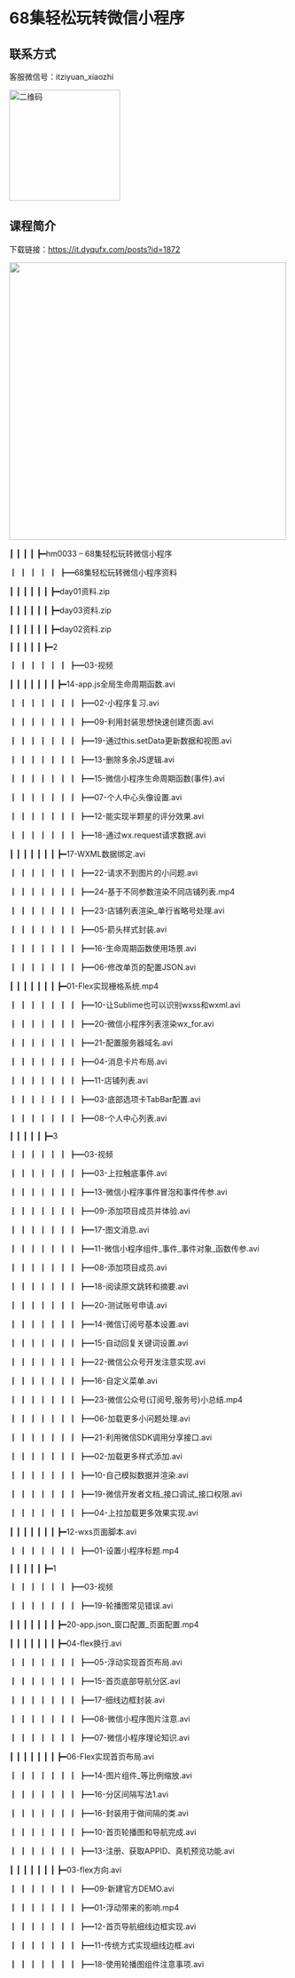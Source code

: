 # 68集轻松玩转微信小程序

## 联系方式

客服微信号：itziyuan_xiaozhi

<img src="https://ziyuanyun.oss-cn-guangzhou.aliyuncs.com/common/20240614073449/666b82192834a.jpg" width="200" height="200" alt="二维码">

## 课程简介

下载链接：https://it.dyqufx.com/posts?id=1872

<img src="https://ziyuanyun.oss-cn-guangzhou.aliyuncs.com/yun/20240515183553/66449009a71c9.jpg" width="500" alt="">

  ┃ ┃ ┃ ┃ ┣━hm0033 &#8211; 68集轻松玩转微信小程序

 ┃ ┃ ┃ ┃ ┃ ┣━68集轻松玩转微信小程序资料

 ┃ ┃ ┃ ┃ ┃ ┃ ┣━day01资料.zip

 ┃ ┃ ┃ ┃ ┃ ┃ ┣━day03资料.zip

 ┃ ┃ ┃ ┃ ┃ ┃ ┣━day02资料.zip

 ┃ ┃ ┃ ┃ ┃ ┣━2

 ┃ ┃ ┃ ┃ ┃ ┃ ┣━03-视频

 ┃ ┃ ┃ ┃ ┃ ┃ ┃ ┣━14-app.js全局生命周期函数.avi

 ┃ ┃ ┃ ┃ ┃ ┃ ┃ ┣━02-小程序复习.avi

 ┃ ┃ ┃ ┃ ┃ ┃ ┃ ┣━09-利用封装思想快速创建页面.avi

 ┃ ┃ ┃ ┃ ┃ ┃ ┃ ┣━19-通过this.setData更新数据和视图.avi

 ┃ ┃ ┃ ┃ ┃ ┃ ┃ ┣━13-删除多余JS逻辑.avi

 ┃ ┃ ┃ ┃ ┃ ┃ ┃ ┣━15-微信小程序生命周期函数(事件).avi

 ┃ ┃ ┃ ┃ ┃ ┃ ┃ ┣━07-个人中心头像设置.avi

 ┃ ┃ ┃ ┃ ┃ ┃ ┃ ┣━12-能实现半颗星的评分效果.avi

 ┃ ┃ ┃ ┃ ┃ ┃ ┃ ┣━18-通过wx.request请求数据.avi

 ┃ ┃ ┃ ┃ ┃ ┃ ┃ ┣━17-WXML数据绑定.avi

 ┃ ┃ ┃ ┃ ┃ ┃ ┃ ┣━22-请求不到图片的小问题.avi

 ┃ ┃ ┃ ┃ ┃ ┃ ┃ ┣━24-基于不同参数渲染不同店铺列表.mp4

 ┃ ┃ ┃ ┃ ┃ ┃ ┃ ┣━23-店铺列表渲染_单行省略号处理.avi

 ┃ ┃ ┃ ┃ ┃ ┃ ┃ ┣━05-箭头样式封装.avi

 ┃ ┃ ┃ ┃ ┃ ┃ ┃ ┣━16-生命周期函数使用场景.avi

 ┃ ┃ ┃ ┃ ┃ ┃ ┃ ┣━06-修改单页的配置JSON.avi

 ┃ ┃ ┃ ┃ ┃ ┃ ┃ ┣━01-Flex实现栅格系统.mp4

 ┃ ┃ ┃ ┃ ┃ ┃ ┃ ┣━10-让Sublime也可以识别wxss和wxml.avi

 ┃ ┃ ┃ ┃ ┃ ┃ ┃ ┣━20-微信小程序列表渲染wx_for.avi

 ┃ ┃ ┃ ┃ ┃ ┃ ┃ ┣━21-配置服务器域名.avi

 ┃ ┃ ┃ ┃ ┃ ┃ ┃ ┣━04-消息卡片布局.avi

 ┃ ┃ ┃ ┃ ┃ ┃ ┃ ┣━11-店铺列表.avi

 ┃ ┃ ┃ ┃ ┃ ┃ ┃ ┣━03-底部选项卡TabBar配置.avi

 ┃ ┃ ┃ ┃ ┃ ┃ ┃ ┣━08-个人中心列表.avi

 ┃ ┃ ┃ ┃ ┃ ┣━3

 ┃ ┃ ┃ ┃ ┃ ┃ ┣━03-视频

 ┃ ┃ ┃ ┃ ┃ ┃ ┃ ┣━03-上拉触底事件.avi

 ┃ ┃ ┃ ┃ ┃ ┃ ┃ ┣━13-微信小程序事件冒泡和事件传参.avi

 ┃ ┃ ┃ ┃ ┃ ┃ ┃ ┣━09-添加项目成员并体验.avi

 ┃ ┃ ┃ ┃ ┃ ┃ ┃ ┣━17-图文消息.avi

 ┃ ┃ ┃ ┃ ┃ ┃ ┃ ┣━11-微信小程序组件_事件_事件对象_函数传参.avi

 ┃ ┃ ┃ ┃ ┃ ┃ ┃ ┣━08-添加项目成员.avi

 ┃ ┃ ┃ ┃ ┃ ┃ ┃ ┣━18-阅读原文跳转和摘要.avi

 ┃ ┃ ┃ ┃ ┃ ┃ ┃ ┣━20-测试账号申请.avi

 ┃ ┃ ┃ ┃ ┃ ┃ ┃ ┣━14-微信订阅号基本设置.avi

 ┃ ┃ ┃ ┃ ┃ ┃ ┃ ┣━15-自动回复关键词设置.avi

 ┃ ┃ ┃ ┃ ┃ ┃ ┃ ┣━22-微信公众号开发注意实现.avi

 ┃ ┃ ┃ ┃ ┃ ┃ ┃ ┣━16-自定义菜单.avi

 ┃ ┃ ┃ ┃ ┃ ┃ ┃ ┣━23-微信公众号(订阅号,服务号)小总结.mp4

 ┃ ┃ ┃ ┃ ┃ ┃ ┃ ┣━06-加载更多小问题处理.avi

 ┃ ┃ ┃ ┃ ┃ ┃ ┃ ┣━21-利用微信SDK调用分享接口.avi

 ┃ ┃ ┃ ┃ ┃ ┃ ┃ ┣━02-加载更多样式添加.avi

 ┃ ┃ ┃ ┃ ┃ ┃ ┃ ┣━10-自己模拟数据并渲染.avi

 ┃ ┃ ┃ ┃ ┃ ┃ ┃ ┣━19-微信开发者文档_接口调试_接口权限.avi

 ┃ ┃ ┃ ┃ ┃ ┃ ┃ ┣━04-上拉加载更多效果实现.avi

 ┃ ┃ ┃ ┃ ┃ ┃ ┃ ┣━12-wxs页面脚本.avi

 ┃ ┃ ┃ ┃ ┃ ┃ ┃ ┣━01-设置小程序标题.mp4

 ┃ ┃ ┃ ┃ ┃ ┣━1

 ┃ ┃ ┃ ┃ ┃ ┃ ┣━03-视频

 ┃ ┃ ┃ ┃ ┃ ┃ ┃ ┣━19-轮播图常见错误.avi

 ┃ ┃ ┃ ┃ ┃ ┃ ┃ ┣━20-app.json_窗口配置_页面配置.mp4

 ┃ ┃ ┃ ┃ ┃ ┃ ┃ ┣━04-flex换行.avi

 ┃ ┃ ┃ ┃ ┃ ┃ ┃ ┣━05-浮动实现首页布局.avi

 ┃ ┃ ┃ ┃ ┃ ┃ ┃ ┣━15-首页底部导航分区.avi

 ┃ ┃ ┃ ┃ ┃ ┃ ┃ ┣━17-细线边框封装.avi

 ┃ ┃ ┃ ┃ ┃ ┃ ┃ ┣━08-微信小程序图片注意.avi

 ┃ ┃ ┃ ┃ ┃ ┃ ┃ ┣━07-微信小程序理论知识.avi

 ┃ ┃ ┃ ┃ ┃ ┃ ┃ ┣━06-Flex实现首页布局.avi

 ┃ ┃ ┃ ┃ ┃ ┃ ┃ ┣━14-图片组件_等比例缩放.avi

 ┃ ┃ ┃ ┃ ┃ ┃ ┃ ┣━16-分区间隔写法1.avi

 ┃ ┃ ┃ ┃ ┃ ┃ ┃ ┣━16-封装用于做间隔的类.avi

 ┃ ┃ ┃ ┃ ┃ ┃ ┃ ┣━10-首页轮播图和导航完成.avi

 ┃ ┃ ┃ ┃ ┃ ┃ ┃ ┣━13-注册、获取APPID、真机预览功能.avi

 ┃ ┃ ┃ ┃ ┃ ┃ ┃ ┣━03-flex方向.avi

 ┃ ┃ ┃ ┃ ┃ ┃ ┃ ┣━09-新建官方DEMO.avi

 ┃ ┃ ┃ ┃ ┃ ┃ ┃ ┣━01-浮动带来的影响.mp4

 ┃ ┃ ┃ ┃ ┃ ┃ ┃ ┣━12-首页导航细线边框实现.avi

 ┃ ┃ ┃ ┃ ┃ ┃ ┃ ┣━11-传统方式实现细线边框.avi

 ┃ ┃ ┃ ┃ ┃ ┃ ┃ ┣━18-使用轮播图组件注意事项.avi

  